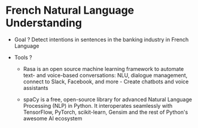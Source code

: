 # French Natural Language Understanding

- Goal ?
   Detect intentions in sentences in the banking industry in French Language

- Tools ?
   - Rasa is an open source machine learning framework to automate text- and voice-based conversations: NLU, dialogue management,             connect to Slack, Facebook, and more - Create chatbots and voice assistants
   
   - spaCy is a free, open-source library for advanced Natural Language Processing (NLP) in Python. It interoperates seamlessly with           TensorFlow, PyTorch, scikit-learn, Gensim and the rest of Python's awesome AI ecosystem



